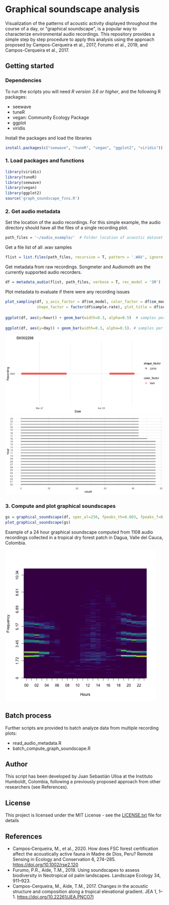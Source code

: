 # Graphical soundscape analysis

Visualization of the patterns of acoustic activity displayed throughout the course of a day, or "graphical soundscape", is a popular way to characterize environmental audio recordings. This repository provides a simple step by step procedure to apply this analysis using the approach proposed by Campos-Cerqueira et al., 2017, Forumo et al., 2019, and Campos-Cerqueira et al., 2017.

## Getting started

### Dependencies

To run the scripts you will need *R version 3.6 or higher*, and the following R packages:

- seewave
- tuneR 
- vegan: Community Ecology Package
- ggplot
- viridis

Install the packages and load the libraries

```R
install.packages(c("seewave", "tuneR", "vegan", "ggplot2", "viridis"))
```

### 1. Load packages and functions


```R
library(viridis)
library(tuneR)
library(seewave)
library(vegan)
library(ggplot2)
source('graph_soundscape_fcns.R')
```

### 2. Get audio metadata

Set the location of the audio recordings. For this simple example, the audio directory should have all the files of a single recording plot.

```R
path_files = '~/audio_example/'  # Folder location of acoustic dataset
```

Get a file list of all .wav samples

```R
flist = list.files(path_files, recursive = T, pattern = '.WAV', ignore.case = T)
```

Get metadata from raw recordings. Songmeter and Audiomoth are the currently supported audio recorders.

```R
df = metadata_audio(flist, path_files, verbose = T, rec_model = 'SM')
```

Plot metadata to evaluate if there were any recording issues

```R
plot_sampling(df, y_axis_factor = df$sm_model, color_factor = df$sm_model, 
              shape_factor = factor(df$sample.rate), plot_title = df$sensor_name[1])

ggplot(df, aes(y=hour)) + geom_bar(width=0.3, alpha=0.5)  # samples per hour

ggplot(df, aes(y=day)) + geom_bar(width=0.3, alpha=0.5). # samples per day

```

![](./figures/audio_in_time.png)
![](./figures/samples_per_hour.png)

### 3. Compute and plot graphical soundscapes

```R
gs = graphical_soundscape(df, spec_wl=256, fpeaks_th=0.003, fpeaks_f=0, verbose=T)
plot_graphical_soundscape(gs)
```

Example of a 24 hour graphical soundscape computed from 1108 audio recordings collected in a tropical dry forest patch in Dagua, Valle del Cauca, Colombia.

![](./figures/example_gs.png)

## Batch process


Further scripts are provided to batch analyze data from multiple recording plots:

- read_audio_metadata.R
- batch_compute_graph_soundscape.R


## Author

This script has been developed by Juan Sebastián Ulloa at the Instituto Humboldt, Colombia, following a previously proposed approach from other researchers (see References).

## License
This project is licensed under the MIT License - see the [LICENSE.txt](LICENSE.txt) file for details

## References

- Campos‐Cerqueira, M., et al., 2020. How does FSC forest certification affect the acoustically active fauna in Madre de Dios, Peru? Remote Sensing in Ecology and Conservation 6, 274–285. https://doi.org/10.1002/rse2.120
- Furumo, P.R., Aide, T.M., 2019. Using soundscapes to assess biodiversity in Neotropical oil palm landscapes. Landscape Ecology 34, 911–923.
- Campos-Cerqueira, M., Aide, T.M., 2017. Changes in the acoustic structure and composition along a tropical elevational gradient. JEA 1, 1–1. https://doi.org/10.22261/JEA.PNCO7I

